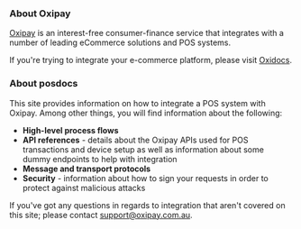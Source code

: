 <h3>About Oxipay</h3> 

<a href="https://oxipay.com.au/">Oxipay</a> is an interest-free consumer-finance service that integrates with a number of leading eCommerce solutions and POS systems.

If you're trying to integrate your e-commerce platform, please visit <a href="http://docs.oxipay.com.au">Oxidocs</a>.

<h3>About posdocs</h3>

This site provides information on how to integrate a POS system with Oxipay. Among other things, you will find information about the following:

* **High-level process flows**
* **API references** - details about the Oxipay APIs used for POS transactions and device setup as well as information about some dummy endpoints to help with integration
* **Message and transport protocols**
* **Security** - information about how to sign your requests in order to protect against malicious attacks

If you've got any questions in regards to integration that aren't covered on this site; please contact <a href="mailto:support@oxipay.com.au">support@oxipay.com.au</a>.
